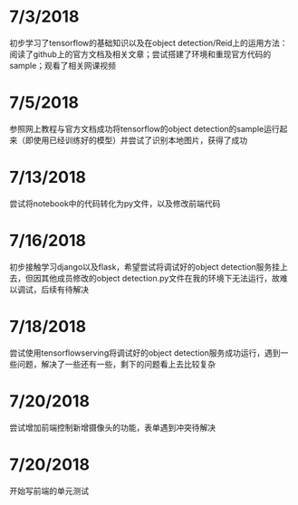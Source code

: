 # 7/3/2018

初步学习了tensorflow的基础知识以及在object detection/Reid上的运用方法：
阅读了github上的官方文档及相关文章；尝试搭建了环境和重现官方代码的sample；观看了相关网课视频

# 7/5/2018

参照网上教程与官方文档成功将tensorflow的object detection的sample运行起来（即使用已经训练好的模型）并尝试了识别本地图片，获得了成功

# 7/13/2018

尝试将notebook中的代码转化为py文件，以及修改前端代码

# 7/16/2018

初步接触学习django以及flask，希望尝试将调试好的object detection服务挂上去，但因其他成员修改的object detection.py文件在我的环境下无法运行，故难以调试，后续有待解决

# 7/18/2018

尝试使用tensorflowserving将调试好的object detection服务成功运行，遇到一些问题，解决了一些还有一些，剩下的问题看上去比较复杂

# 7/20/2018

尝试增加前端控制新增摄像头的功能，表单遇到冲突待解决

# 7/20/2018
开始写前端的单元测试

